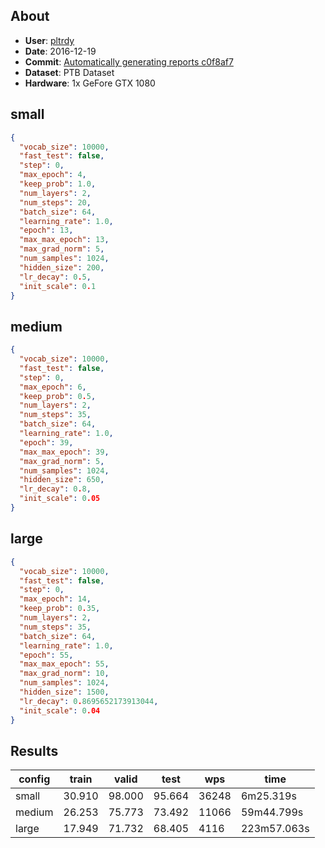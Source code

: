## About
 * **User**: [pltrdy](https://github.com/pltrdy)
 * **Date**: 2016-12-19
 * **Commit**: [Automatically generating reports c0f8af7](https://github.com/pltrdy/tf_rnnlm/commit/c0f8af7fd3aaf13b5c68edb8ac8592d0baae5b59)
 * **Dataset**: PTB Dataset
 * **Hardware**: 1x GeFore GTX 1080

## small

```json
{
  "vocab_size": 10000, 
  "fast_test": false, 
  "step": 0, 
  "max_epoch": 4, 
  "keep_prob": 1.0, 
  "num_layers": 2, 
  "num_steps": 20, 
  "batch_size": 64, 
  "learning_rate": 1.0, 
  "epoch": 13, 
  "max_max_epoch": 13, 
  "max_grad_norm": 5, 
  "num_samples": 1024, 
  "hidden_size": 200, 
  "lr_decay": 0.5, 
  "init_scale": 0.1
}
```

## medium

```json
{
  "vocab_size": 10000, 
  "fast_test": false, 
  "step": 0, 
  "max_epoch": 6, 
  "keep_prob": 0.5, 
  "num_layers": 2, 
  "num_steps": 35, 
  "batch_size": 64, 
  "learning_rate": 1.0, 
  "epoch": 39, 
  "max_max_epoch": 39, 
  "max_grad_norm": 5, 
  "num_samples": 1024, 
  "hidden_size": 650, 
  "lr_decay": 0.8, 
  "init_scale": 0.05
}
```

## large

```json
{
  "vocab_size": 10000, 
  "fast_test": false, 
  "step": 0, 
  "max_epoch": 14, 
  "keep_prob": 0.35, 
  "num_layers": 2, 
  "num_steps": 35, 
  "batch_size": 64, 
  "learning_rate": 1.0, 
  "epoch": 55, 
  "max_max_epoch": 55, 
  "max_grad_norm": 10, 
  "num_samples": 1024, 
  "hidden_size": 1500, 
  "lr_decay": 0.8695652173913044, 
  "init_scale": 0.04
}
```

## Results
|config|train|valid|test|wps|time|
|---|---|---|---|---|---|
|small|30.910|98.000|95.664|36248|6m25.319s|
|medium|26.253|75.773|73.492|11066|59m44.799s|
|large|17.949|71.732|68.405|4116|223m57.063s|
